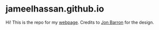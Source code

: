 # jameelhassan.github.io

Hi! This is the repo for my [webpage](https://jameelhassan.github.io). Credits to [Jon Barron](https://jonbarron.info) for the design.

